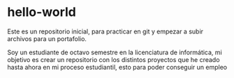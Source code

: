 # hello-world
Este es un repositorio inicial, para practicar en git y empezar a subir archivos para un portafolio.
<p> Soy un estudiante de octavo semestre en la licenciatura de informática, mi objetivo  es crear un repositorio con los distintos proyectos que he creado hasta ahora en mi proceso estudiantil, esto para poder conseguir un empleo</p>
